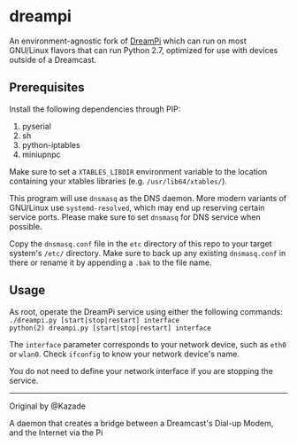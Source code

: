 # dreampi
An environment-agnostic fork of [DreamPi](https://github.com/Kazade/dreampi) which can run on most GNU/Linux flavors that can run Python 2.7, optimized for use with devices outside of a Dreamcast.

## Prerequisites
Install the following dependencies through PIP:
1. pyserial
1. sh
1. python-iptables
1. miniupnpc

Make sure to set a `XTABLES_LIBDIR` environment variable to the location containing your xtables libraries (e.g. `/usr/lib64/xtables/`).

This program will use `dnsmasq` as the DNS daemon. More modern variants of GNU/Linux use `systemd-resolved`, which may end up reserving certain service ports. Please make sure to set `dnsmasq` for DNS service when possible.

Copy the `dnsmasq.conf` file in the `etc` directory of this repo to your target system's `/etc/` directory. Make sure to back up any existing `dnsmasq.conf` in there or rename it by appending a `.bak` to the file name.

## Usage
As root, operate the DreamPi service using either the following commands:<br>
`./dreampi.py [start|stop|restart] interface`<br>
`python(2) dreampi.py [start|stop|restart] interface`

The `interface` parameter corresponds to your network device, such as `eth0` or `wlan0`. Check `ifconfig` to know your network device's name.

You do not need to define your network interface if you are stopping the service.

---

Original by @Kazade

A daemon that creates a bridge between a Dreamcast's Dial-up Modem, and the Internet via the Pi
